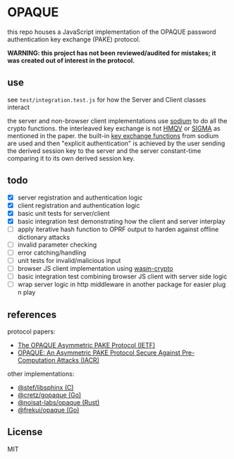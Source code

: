 # OPAQUE

this repo houses a JavaScript implementation of the OPAQUE password authentication key exchange (PAKE) protocol.

**WARNING: this project has not been reviewed/audited for mistakes; it was created out of interest in the protocol.**

## use
see `test/integration.test.js` for how the Server and Client classes interact

the server and non-browser client implementations use [sodium](https://github.com/sodium-friends/sodium-native)
to do all the crypto functions. the interleaved key exchange is not [HMQV](https://eprint.iacr.org/2005/176.pdf)
or [SIGMA](http://webee.technion.ac.il/~hugo/sigma-pdf.pdf) as mentioned in the paper.
the built-in [key exchange functions](https://download.libsodium.org/doc/key_exchange/) from sodium
are used and then "explicit authentication" is achieved by the user sending the derived
session key to the server and the server constant-time comparing it to its own derived session key.

## todo
- [x] server registration and authentication logic
- [x] client registration and authentication logic
- [x] basic unit tests for server/client
- [x] basic integration test demonstrating how the client and server interplay
- [ ] apply iterative hash function to OPRF output to harden against offline dictionary attacks
- [ ] invalid parameter checking
- [ ] error catching/handling
- [ ] unit tests for invalid/malicious input
- [ ] browser JS client implementation using [wasm-crypto](https://github.com/jedisct1/wasm-crypto)
- [ ] basic integration test combining browser JS client with server side logic
- [ ] wrap server logic in http middleware in another package for easier plug n play
 
## references
protocol papers:
- [The OPAQUE Asymmetric PAKE Protocol (IETF)](https://tools.ietf.org/html/draft-krawczyk-cfrg-opaque-01)
- [OPAQUE: An Asymmetric PAKE Protocol Secure Against Pre-Computation Attacks (IACR)](https://eprint.iacr.org/2018/163.pdf)

other implementations:
- [@stef/libsphinx (C)](https://github.com/stef/libsphinx)
- [@cretz/gopaque (Go)](https://github.com/cretz/gopaque)
- [@noisat-labs/opaque (Rust)](https://github.com/noisat-labs/opaque)
- [@frekui/opaque (Go)](https://github.com/frekui/opaque)

## License
MIT
